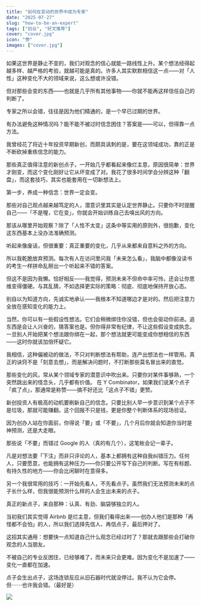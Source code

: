 ```yaml
---
title: "如何在变动的世界中成为专家"
date: "2025-07-27"
slug: "how-to-be-an-expert"
tags: ["创业", "好文推荐"]
cover: "cover.jpg"
icon: "😎"
images: ["cover.jpg"]
---
```

如果这世界是静止不变的，我们对观念的信心就能一路线性上升。某个想法经得起越多样、越严格的考验，就越可能是真的。许多人其实默默相信这一点——对「人性」这种变化不大的领域来说，这么想或许没错。



但对那些会变的东西——也就是几乎所有其他事物——你就不能再这样信任自己的判断了。



专家之所以会错，往往是因为他们精通的，是一个早已过期的世界。



有办法避免这种情况吗？能不能不被过时信念困住？答案是——可以，但得靠一点方法。



我曾经花了将近十年投资早期新创，而颇具讽刺的是，要在这领域成功，靠的正是不断砍掉重练信念的能力。



那些真正值得注意的新创点子，一开始几乎都看起来像烂主意，原因很简单：世界才刚变，而这个变化刚好让它从坏变成了对。我花了很多时间学会分辨这种「翻盘」，而这套技巧，其实也能套用在一切新想法上。



第一步，养成一种信念：世界一定会变。



那些对自己观点越来越笃定的人，潜意识里其实是认定世界静止。只要你不时提醒自己——「不是喔，它在变」，你就会开始训练自己去嗅出风的方向。



那该从哪里开始观察？除了「人性不太变」这条中等实用的原则外，很抱歉，变化这东西基本上没办法准确预测。



听起来像废话，但很重要：真正重要的变化，几乎从来都来自意料之外的方向。



所以我乾脆放弃预测。每次有人在访问里问我「未来怎么看」，我脑中都像没读书的考生一样拼命乱掰出一个听起来不错的答案。



但这不是因为我懒。恰好相反——我觉得，预测未来不但命中率可怜，还会让你思维变得僵硬。与其乱猜，不如选择更实际的策略：彻底、彻底地保持开放心态。



别自以为知道方向，先诚实地承认——我根本不知道哪边才是对的。然后把注意力全放在感知变化的能力上。



当然，你可以有一些假设性想法。它们会稍微绑住你没错，但也会驱动你前进。追东西是会让人兴奋的，猜答案也是。但你得非常有纪律，不让这些假设变成执念。
一旦别人开始把某个想法跟你绑在一起，那个想法就更可能变成你想相信的东西——这时你就该加倍怀疑它。



我相信，这种偏被动的做法，不只对判断想法有帮助，连产出想法也一样管用。真正的诀窍不是「刻意去想」，而是解决问题时，不打断那些莫名冒出来的直觉。



那些变化的风，常从某个领域专家的潜意识中吹出来。只要你对某件事够熟，一个突然跳出来的怪念头，几乎都有价值。
在 Y Combinator，如果我们说某个点子「疯了点」，那通常是称赞——搞不好还比「这点子不错」更赞。



新创投资人有极高的动机要刷新自己的信念。只要比别人早一步意识到某个点子不是垃圾，那就可能赚翻。这个回报不只是钱，更是你整个判断体系的现场验证。



因为创办人站在你面前，你得说「要」或「不要」，几个月后你就会知道你当时是神预测，还是大走眼。



那些说「不要」而错过 Google 的人（真的有几个），这笔帐会记一辈子。



凡是对想法要「下注」而非只评论的人，基本上都拥有这种自我纠错压力。任何人，只要愿意，也能拥有这种压力——你只要公开写下自己的判断。写在有标题、有持久性的地方——你会比闲聊时在意得多。



另一个我很常用的技巧：一开始先看人，不先看点子。虽然我们无法预测未来的点子长什么样，但我很能预测什么样的人会生出未来的点子。



真正的新点子，来自那种：认真、有劲、脑袋够独立的人。



当初我们其实觉得 Airbnb 是烂主意，但我们看得出来——创办人他们是那种「再怪都不会怕」的人，所以我们选择先信人、再信点子，最后押对了。



这招其实通用：想要快一点知道自己什么观念已经过时了？那就去跟那些会打破你观念的人当朋友。



不被自己的专业反困住，已经够难了，而未来只会更难。因为变化不是加速了——变化一直都在加速。



点子会生出点子，这场连锁反应从旧石器时代就没停过。我不认为它会停。
但⋯⋯也许我会错。（最好是）




![](https://prod-files-secure.s3.us-west-2.amazonaws.com/112d0858-5090-4d34-a606-b75eb8d65fd2/46476355-9cf3-4e99-9b7a-3531bc426380/1000202064.png?X-Amz-Algorithm=AWS4-HMAC-SHA256&X-Amz-Content-Sha256=UNSIGNED-PAYLOAD&X-Amz-Credential=ASIAZI2LB466YOUFEN7U%2F20251028%2Fus-west-2%2Fs3%2Faws4_request&X-Amz-Date=20251028T091510Z&X-Amz-Expires=3600&X-Amz-Security-Token=IQoJb3JpZ2luX2VjEAEaCXVzLXdlc3QtMiJIMEYCIQDxhgm4%2Fjf9UW%2BLyGSC%2F6O27Ra4dWbC8So8ffFwQdpG1wIhAO2zzB8wIkCW0pPKlW1fY2JXqQh%2BmSoRM7LsaV%2FZU158KogECLr%2F%2F%2F%2F%2F%2F%2F%2F%2F%2FwEQABoMNjM3NDIzMTgzODA1Igz0hT1VLRcX63C6xv8q3AMH2IpZ58JUJmEXc4zs8yXBkXfOj85uoZ8W9Xb%2FXYimhlHKJ1HdCckqrXp5pT8uyAYDCykXOFdELZyTlTrg6cXbnnYjjRlFGTpDk1kKPlYBARiQocS3r82jyUq1cDhmrDa3V90CbvMyiXnQ17L9B59qNLzBXzCxemJO4ChajFIs%2FL5l4MOsHYnrptwYLpgtRMQ%2FV38I%2F4Xq924GeyHFzj6%2BFPeh998uLaft8xxX46OZiwqOfK075EhcCud2UrY%2FQ1HRYGDl7tWHwkK5%2F%2BjTN7QHcQ5%2Fy6%2FG%2FfE2CFclt0lfrBxbFRd1qOdTSXBbTgK0JAjHpvney4jOC5CvK2%2FX04qeq2t0Thi%2FK2NQB1Enl%2BY6Uw3damyQqQjYf6dy4jSO3UUMXKQRZrL32k7y%2BpwQkgHbbeCQOQhHROvPtlAOoK3qYZoyGaQgYt90RSu6GXx8eHfMnDmQXNZuXBQqHadivkY159mgBV17gzmoNTxvi2fd91DT6HFSqic7%2B%2BdHAZ%2FBRnVTgB4eEe5moMBww9mSLEOsPwfrlxNaoVOromH30P7x2ycGPV%2Fv%2FY0vcd8vCvPxJYXHg62yCYqFudX1Req7ODngVrh9L90ZRB1%2F%2F0d5c3W6CFK4uKPFpjJFCtMEXTDEhILIBjqkAXBL3cgumkJ1HzccIZfdOWt%2BoIhBlphZ4RUfal%2BJVKNgV9vrImuwfJw2dli6RRmhsVFGI3eirn1THidG67jy58dq8O6svH%2FNJsnr5o72cSddxDrLj7qMBcH7py9oHAZk0kE18jJ6ISNmI0ZdfXyD3R8oul1sPxAYseww5EhBHyFZjZUsyv1h5eEPHsMFqyPQyO%2F77wb51gzrkFKOBbuCgRDntNni&X-Amz-Signature=3d96a6410008001f5c991ddbad387fd629e7da4ec2fb0f52a32a2f4eecb72c1d&X-Amz-SignedHeaders=host&x-amz-checksum-mode=ENABLED&x-id=GetObject)

